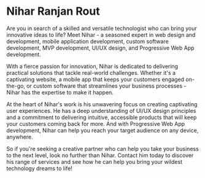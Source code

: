 
# Nihar Ranjan Rout

Are you in search of a skilled and versatile technologist who can bring your innovative ideas to life? Meet Nihar - a seasoned expert in web design and development, mobile application development, custom software development, MVP development, UI/UX design, and Progressive Web App development.

With a fierce passion for innovation, Nihar is dedicated to delivering practical solutions that tackle real-world challenges. Whether it's a captivating website, a mobile app that keeps your customers engaged on-the-go, or custom software that streamlines your business processes - Nihar has the expertise to make it happen.

At the heart of Nihar's work is his unwavering focus on creating captivating user experiences. He has a deep understanding of UI/UX design principles and a commitment to delivering intuitive, accessible products that will keep your customers coming back for more. And with Progressive Web App development, Nihar can help you reach your target audience on any device, anywhere.

So if you're seeking a creative partner who can help you take your business to the next level, look no further than Nihar. Contact him today to discover his range of services and see how he can help you bring your wildest technology dreams to life!
